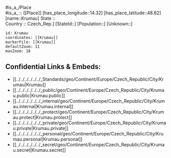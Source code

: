 ﻿---
location: [48.82,14.32] 
mapzoom: [7,12] 
mapmarker: city 
type: City
tags:
- geo/City


SpocWebEntityId: 31669
isDeleted: false
confidential: public

---
#is_a_/Place  
#is_a_ :: [[Place]] 
[has_place_longitude::14.32] 
[has_place_latitude::48.82] 
[name::Krumau] 
State ::  
Country :: Czech_Rep.] 
[StateId::] 
[Population::] 
[Unknown::] 


```leaflet
id: Krumau
coordinates: [[Krumau]] 
markerFile: [[Krumau]] 
defaultZoom: 11 
maxZoom: 18
```


## Confidential Links & Embeds: 
- [[../../../../../../_Standards/geo/Continent/Europe/Czech_Republic/City/Krumau|Krumau]] 
- [[../../../../../../_public/geo/Continent/Europe/Czech_Republic/City/Krumau.public|Krumau.public]] 
- [[../../../../../../_internal/geo/Continent/Europe/Czech_Republic/City/Krumau.internal|Krumau.internal]] 
- [[../../../../../../_protect/geo/Continent/Europe/Czech_Republic/City/Krumau.protect|Krumau.protect]] 
- [[../../../../../../_private/geo/Continent/Europe/Czech_Republic/City/Krumau.private|Krumau.private]] 
- [[../../../../../../_personal/geo/Continent/Europe/Czech_Republic/City/Krumau.personal|Krumau.personal]] 
- [[../../../../../../_secret/geo/Continent/Europe/Czech_Republic/City/Krumau.secret|Krumau.secret]] 
